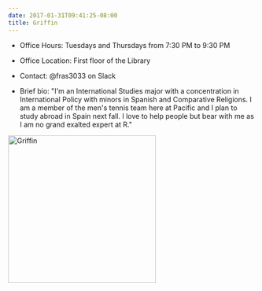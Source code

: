 ```yaml
---
date: 2017-01-31T09:41:25-08:00
title: Griffin
---
```


- Office Hours:  Tuesdays and Thursdays from 7:30 PM to 9:30 PM
- Office Location:  First floor of the Library
- Contact: @fras3033 on Slack

- Brief bio:  "I'm an International Studies major with a concentration in International Policy with minors in Spanish and Comparative Religions. I am a member of the men's tennis team here at Pacific and I plan to study abroad in Spain next fall. I love to help people but bear with me as I am no grand exalted expert at R."  

<img src="http://ismayc.github.io/soc301_s2017/img/griffin.jpg" alt="Griffin" style="width:300px">